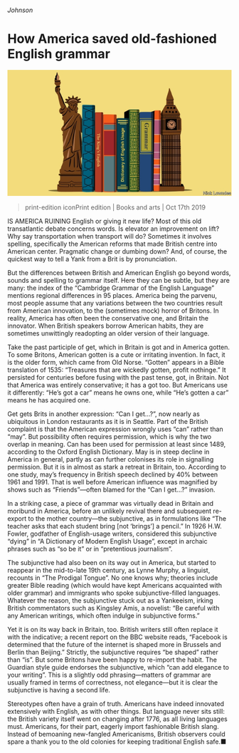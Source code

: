 ###### Johnson

# How America saved old-fashioned English grammar 

![image](images/20191019_bkd001.jpg) 

> print-edition iconPrint edition | Books and arts | Oct 17th 2019 

IS AMERICA RUINING English or giving it new life? Most of this old transatlantic debate concerns words. Is elevator an improvement on lift? Why say transportation when transport will do? Sometimes it involves spelling, specifically the American reforms that made British centre into American center. Pragmatic change or dumbing down? And, of course, the quickest way to tell a Yank from a Brit is by pronunciation. 

But the differences between British and American English go beyond words, sounds and spelling to grammar itself. Here they can be subtle, but they are many: the index of the “Cambridge Grammar of the English Language” mentions regional differences in 95 places. America being the parvenu, most people assume that any variations between the two countries result from American innovation, to the (sometimes mock) horror of Britons. In reality, America has often been the conservative one, and Britain the innovator. When British speakers borrow American habits, they are sometimes unwittingly readopting an older version of their language. 

Take the past participle of get, which in Britain is got and in America gotten. To some Britons, American gotten is a cute or irritating invention. In fact, it is the older form, which came from Old Norse. “Gotten” appears in a Bible translation of 1535: “Treasures that are wickedly gotten, profit nothinge.” It persisted for centuries before fusing with the past tense, got, in Britain. Not that America was entirely conservative; it has a got too. But Americans use it differently: “He’s got a car” means he owns one, while “He’s gotten a car” means he has acquired one. 

Get gets Brits in another expression: “Can I get…?”, now nearly as ubiquitous in London restaurants as it is in Seattle. Part of the British complaint is that the American expression wrongly uses “can” rather than “may”. But possibility often requires permission, which is why the two overlap in meaning. Can has been used for permission at least since 1489, according to the Oxford English Dictionary. May is in steep decline in America in general, partly as can further colonises its role in signalling permission. But it is in almost as stark a retreat in Britain, too. According to one study, may’s frequency in British speech declined by 40% between 1961 and 1991. That is well before American influence was magnified by shows such as “Friends”—often blamed for the “Can I get…?” invasion. 

In a striking case, a piece of grammar was virtually dead in Britain and moribund in America, before an unlikely revival there and subsequent re-export to the mother country—the subjunctive, as in formulations like “The teacher asks that each student bring [not ‘brings’] a pencil.” In 1926 H.W. Fowler, godfather of English-usage writers, considered this subjunctive “dying” in “A Dictionary of Modern English Usage”, except in archaic phrases such as “so be it” or in “pretentious journalism”. 

The subjunctive had also been on its way out in America, but started to reappear in the mid-to-late 19th century, as Lynne Murphy, a linguist, recounts in “The Prodigal Tongue”. No one knows why; theories include greater Bible reading (which would have kept Americans acquainted with older grammar) and immigrants who spoke subjunctive-filled languages. Whatever the reason, the subjunctive stuck out as a Yankeeism, irking British commentators such as Kingsley Amis, a novelist: “Be careful with any American writings, which often indulge in subjunctive forms.” 

Yet it is on its way back in Britain, too. British writers still often replace it with the indicative; a recent report on the BBC website reads, “Facebook is determined that the future of the internet is shaped more in Brussels and Berlin than Beijing.” Strictly, the subjunctive requires “be shaped” rather than “is”. But some Britons have been happy to re-import the habit. The Guardian style guide endorses the subjunctive, which “can add elegance to your writing”. This is a slightly odd phrasing—matters of grammar are usually framed in terms of correctness, not elegance—but it is clear the subjunctive is having a second life. 

Stereotypes often have a grain of truth. Americans have indeed innovated extensively with English, as with other things. But language never sits still: the British variety itself went on changing after 1776, as all living languages must. Americans, for their part, eagerly import fashionable British slang. Instead of bemoaning new-fangled Americanisms, British observers could spare a thank you to the old colonies for keeping traditional English safe.■ 

